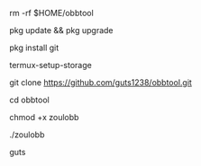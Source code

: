 rm -rf $HOME/obbtool

pkg update && pkg upgrade

pkg install git

termux-setup-storage

git clone https://github.com/guts1238/obbtool.git

cd obbtool

chmod +x zoulobb

./zoulobb

 guts
